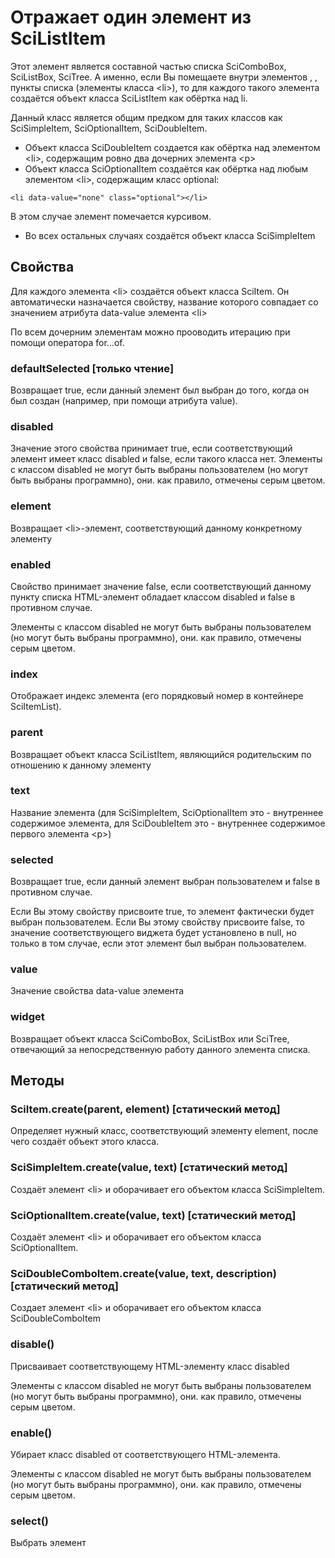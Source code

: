 # Отражает один элемент из SciListItem

Этот элемент является составной частью списка SciComboBox, SciListBox, SciTree. А именно, если Вы помещаете
внутри элементов <sci-combo-box>, <sci-list-box>, <sci-tree> пункты списка (элементы класса &lt;li&gt;), то для
каждого такого элемента создаётся объект класса SciListItem как обёртка над li.

Данный класс является общим предком для таких классов как SciSimpleItem, SciOptionalItem, SciDoubleItem.

* Объект класса SciDoubleItem создается как обёртка над элементом &lt;li&gt;, содержащим ровно два дочерних элемента
  &lt;p&gt;
* Объект класса SciOptionalItem создаётся как обёртка над любым элементом &lt;li&gt;, содержащим класс optional:
```
<li data-value="none" class="optional"></li>
```
В этом случае элемент помечается курсивом.
* Во всех остальных случаях создаётся объект класса SciSimpleItem

## Свойства

Для каждого элемента &lt;li&gt; создаётся объект класса SciItem. Он автоматически назначается свойству, название
которого совпадает со значением атрибута data-value элемента &lt;li&gt;

По всем дочерним элементам можно прооводить итерацию при помощи оператора for...of.

### defaultSelected [только чтение]

Возвращает true, если данный элемент был выбран до того, когда он был создан (например, при помощи атрибута value).

### disabled

Значение этого свойства принимает true, если соответствующий элемент имеет класс disabled и false, если такого
класса нет. Элементы с классом disabled не могут быть выбраны пользователем (но могут быть выбраны программно),
они. как правило, отмечены серым цветом.

### element

Возвращает &lt;li&gt;-элемент, соответствующий данному конкретному элементу

### enabled

Свойство принимает значение false, если соответствующий данному пункту списка HTML-элемент обладает классом
disabled и false в противном случае.

Элементы с классом disabled не могут быть выбраны пользователем (но могут быть выбраны программно),
они. как правило, отмечены серым цветом.

### index

Отображает индекс элемента (его порядковый номер в контейнере SciItemList).

### parent

Возвращает объект класса SciListItem, являющийся родительским по отношению к данному элементу

### text

Название элемента (для SciSimpleItem, SciOptionalItem это -  внутреннее содержимое элемента, для
SciDoubleItem это - внутреннее содержимое первого элемента &lt;p&gt;)

### selected

Возвращает true, если данный элемент выбран пользователем и false в противном случае.

Если Вы этому свойству присвоите true, то элемент фактически будет выбран пользователем.
Если Вы этому свойству присвоите false, то значение соответствующего виджета будет установлено в null, но
только в том случае, если этот элемент был выбран пользователем.

### value

Значение свойства data-value элемента

### widget

Возвращает объект класса SciComboBox, SciListBox или SciTree, отвечающий за непосредственную работу данного элемента
списка.

## Методы

### SciItem.create(parent, element) [статический метод]

Определяет нужный класс, соответствующий элементу element, после чего создаёт объект этого класса.

### SciSimpleItem.create(value, text) [статический метод]

Создаёт элемент &lt;li&gt; и оборачивает его объектом класса SciSimpleItem.

### SciOptionalItem.create(value, text) [статический метод]

Создаёт элемент &lt;li&gt; и оборачивает его объектом класса SciOptionalItem.

### SciDoubleComboItem.create(value, text, description) [статический метод]

Создает элемент &lt;li&gt; и оборачивает его объектом класса SciDoubleComboItem

### disable()

Присваивает соответствующему HTML-элементу класс disabled

Элементы с классом disabled не могут быть выбраны пользователем (но могут быть выбраны программно),
они. как правило, отмечены серым цветом.

### enable()

Убирает класс disabled от соответствующего HTML-элемента.

Элементы с классом disabled не могут быть выбраны пользователем (но могут быть выбраны программно),
они. как правило, отмечены серым цветом.

### select()

Выбрать элемент